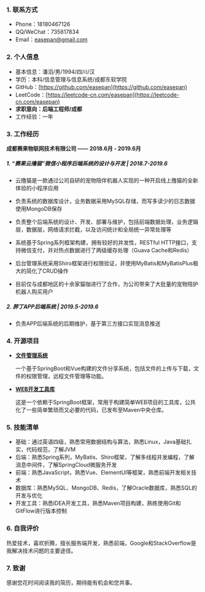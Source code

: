 ### 1. 联系方式

- Phone：18180467126
- QQ/WeChat：735817834
- Email：easepan@gmail.com

### 2. 个人信息

- 基本信息：潘滔/男/1994/四川/汉
- 学历：本科/信息管理与信息系统/成都东软学院
- GitHub：[https://github.com/easepan](https://github.com/easepan)
- LeetCode：[https://leetcode-cn.com/easepan](https://leetcode-cn.com/easepan)
- **求职意向：后端工程师/成都**
- 工作经验：一年

### 3. 工作经历

**成都赛果物联网技术有限公司 —— 2018.6月 - 2019.6月**

##### 1. “赛果云撸猫”微信小程序后端系统的设计与开发 | 2018.7-2019.6

- 云撸猫是一款通过公司自研的宠物陪伴机器人实现的一种开启线上撸猫的全新体验的小程序应用

- 负责系统的数据库设计，业务数据采用MySQL存储，而写多读少的日志数据使用MongoDB保存

- 负责整个后端系统的设计、开发、部署与维护，包括前端数据处理，业务逻辑层，数据层，网络请求拦截，以及访问统计和全局统一异常处理等

- 系统基于Spring系列框架构建，拥有较好的并发性，RESTful HTTP接口，支持微信支付，并对热点数据进行了两级缓存处理（Guava Cache和Redis）

- 后台管理系统采用Shiro框架进行权限验证，并使用MyBatis和MyBatisPlus极大的简化了CRUD操作

- 目前仅与成都地区的十余家猫咖进行了合作，为公司带来了大批量的宠物陪护机器人购买用户

##### 2. 胖丁APP后端系统 | 2019.5-2019.6

- 负责APP后端系统的后期维护，基于第三方接口实现消息推送

### 4. 开源项目

- [**文件管理系统**](https://github.com/code4everything/efo)

    一个基于SpringBoot和Vue构建的文件分享系统，包括文件的上传与下载，文件的权限管理，远程文件管理等功能。

- [**WEB开发工具库**](https://github.com/code4everything/boot-surface)

    这是一个依赖于SpringBoot框架，常用于构建简单WEB项目的工具库，公共化了一些简单繁琐而又必要的代码，已发布至Maven中央仓库。

### 5. 技能清单

- 基础：通过英语四级，熟悉常用数据结构与算法，熟悉Linux，Java基础扎实，代码规范，了解JVM
- 后端：熟悉Spring系列，MyBatis、Shiro框架，了解多线程并发编程，了解消息中间件，了解SpringCloud微服务开发
- 前端：熟悉JavaScript，熟悉Vue、ElementUI等框架，熟悉前端开发相关技术
- 数据库：熟悉MySQL、MongoDB、Redis，了解Oracle数据库，熟悉SQL的开发与优化
- 开发工具：熟悉IDEA开发工具，熟悉Maven项目构建，熟练使用Git和GitFlow进行版本控制

### 6. 自我评价

热爱技术，喜欢折腾，擅长服务端开发，熟悉前端，Google和StackOverflow是我解决技术问题的主要途径。

### 7. 致谢

感谢您花时间阅读我的简历，期待能有机会和您共事。
